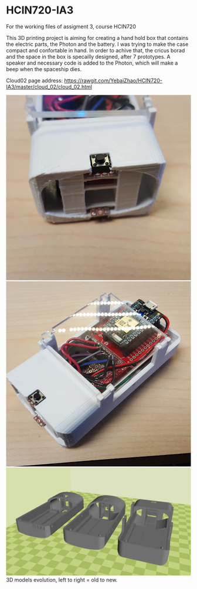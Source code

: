 # HCIN720-IA3
For the working files of assigment 3, course HCIN720

This 3D printing project is aiming for creating a hand hold box that contains the electric parts, the Photon and the battery. 
I was trying to make the case compact and confortable in hand. In order to achive that, the cricus borad and the space in the box 
is specailly designed, after 7 prototypes. A speaker and necessary code is added to the Photon, which will make a beep when the spaceship dies.

Cloud02 page address: https://rawgit.com/YebaiZhao/HCIN720-IA3/master/cloud_02/cloud_02.html

![](pic0.jpg)
![](pic1.jpg)
![](pic2.png)
3D models evolution, left to right = old to new.
